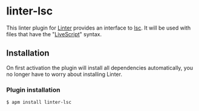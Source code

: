 [Linter]: https://github.com/AtomLinter/Linter
[LiveScript]: http://livescript.net/
[lsc]: http://livescript.net/#usage

# linter-lsc

This linter plugin for [Linter][] provides an interface to [lsc][]. It will be used with files that have the "[LiveScript][]" syntax.

## Installation

On first activation the plugin will install all dependencies automatically, you no longer have to worry about installing Linter.

### Plugin installation

```
$ apm install linter-lsc
```
